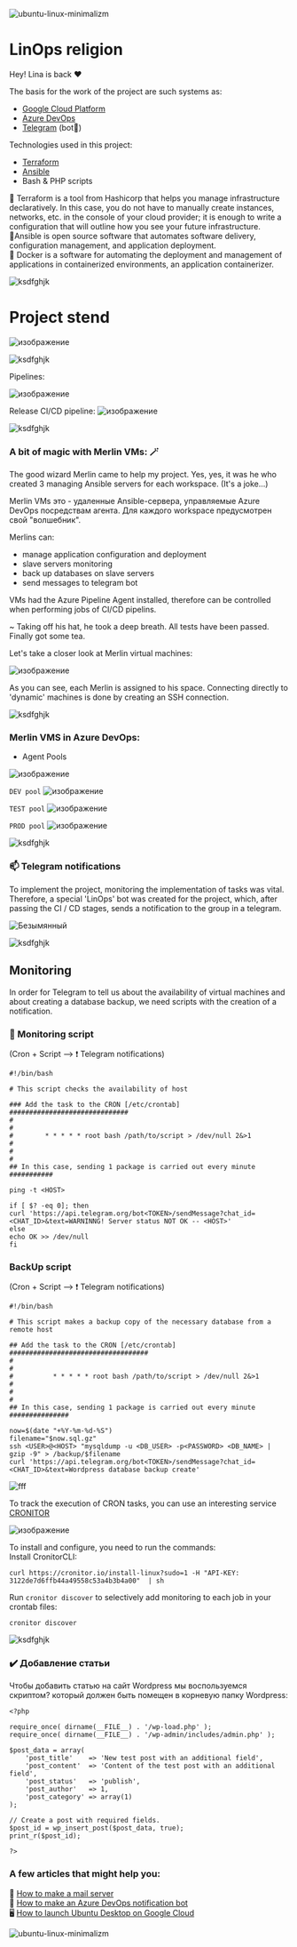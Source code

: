 ![ubuntu-linux-minimalizm](https://user-images.githubusercontent.com/101510056/216446129-16372d5f-7ccc-4582-a6a2-9f5f14da616f.jpg)

# LinOps religion

Hey! Lina is back ❤️

The basis for the work of the project are such systems as:

- [Google Cloud Platform](https://cloud.google.com/)
- [Azure DevOps](https://dev.azure.com)
- [Telegram](https://web.telegram.org) (bot🤖)

Technologies used in this project:

* [Terraform](https://www.terraform.io/)
* [Ansible](https://docs.ansible.com/)
* Bash & PHP scripts

💜 Terraform is a tool from Hashicorp that helps you manage infrastructure declaratively. In this case, you do not have to manually create instances, networks, etc. in the console of your cloud provider; it is enough to write a configuration that will outline how you see your future infrastructure.     
🔆Ansible is open source software that automates software delivery, configuration management, and application deployment.     
🐳 Docker is a software for automating the deployment and management of applications in containerized environments, an application containerizer.      

![ksdfghjk](https://user-images.githubusercontent.com/101510056/216449042-c635b9fd-87e8-4ecb-a126-d2d3935dac96.jpg)

# Project stend

![изображение](https://user-images.githubusercontent.com/101510056/216530759-f69a63bd-9755-4781-9044-5e74aa0394f1.png)

![ksdfghjk](https://user-images.githubusercontent.com/101510056/216449042-c635b9fd-87e8-4ecb-a126-d2d3935dac96.jpg)

Pipelines:

![изображение](https://user-images.githubusercontent.com/101510056/216589009-2ef84b71-4fac-4f01-a0d9-26f4043c63de.png)

Release CI/CD pipeline:
![изображение](https://user-images.githubusercontent.com/101510056/216588515-677a3c3c-1c35-48ac-b894-b99eb5e597fb.png)

![ksdfghjk](https://user-images.githubusercontent.com/101510056/216449042-c635b9fd-87e8-4ecb-a126-d2d3935dac96.jpg)

### A bit of magic with Merlin VMs: 🪄
The good wizard Merlin came to help my project. Yes, yes, it was he who created 3 managing Ansible servers for each workspace. (It's a joke...)

Merlin VMs это - удаленные Ansible-сервера, управляемые Azure DevOps посредствам агента. Для каждого workspace предусмотрен свой "волшебник".

Merlins can:
- manage application configuration and deployment
- slave servers monitoring
- back up databases on slave servers
- send messages to telegram bot

 VMs had the Azure Pipeline Agent installed, therefore can be controlled when performing jobs of CI/CD pipelins.

~ Taking off his hat, he took a deep breath. All tests have been passed. Finally got some tea.

Let's take a closer look at Merlin virtual machines:

![изображение](https://user-images.githubusercontent.com/101510056/216442072-37d90d95-9a19-4133-b700-3db5d773b6b7.png)

As you can see, each Merlin is assigned to his space. Connecting directly to 'dynamic' machines is done by creating an SSH connection.

![ksdfghjk](https://user-images.githubusercontent.com/101510056/216449042-c635b9fd-87e8-4ecb-a126-d2d3935dac96.jpg)

### Merlin VMS in Azure DevOps:
-  Agent Pools

![изображение](https://user-images.githubusercontent.com/101510056/216448142-92dfa0a4-6f6b-49df-8e50-377e25eedd8d.png)

`DEV pool`
![изображение](https://user-images.githubusercontent.com/101510056/216448436-e3294fc4-571f-4aaa-87bd-1d23fd075559.png)

`TEST pool`
![изображение](https://user-images.githubusercontent.com/101510056/216448504-fbefd043-a368-4e0e-b9f6-8a18a46939d5.png)

`PROD pool`
![изображение](https://user-images.githubusercontent.com/101510056/216448615-533bb80c-8b30-4f83-b18f-4d12c9bbad8d.png)

![ksdfghjk](https://user-images.githubusercontent.com/101510056/216449042-c635b9fd-87e8-4ecb-a126-d2d3935dac96.jpg)


### 📫 Telegram notifications

To implement the project, monitoring the implementation of tasks was vital. Therefore, a special 'LinOps' bot was created for the project, which, after passing the CI / CD stages, sends a notification to the group in a telegram. 

![Безымянный](https://user-images.githubusercontent.com/101510056/216535536-6d4a0611-19b1-458a-90b8-47227731a7fc.png)

![ksdfghjk](https://user-images.githubusercontent.com/101510056/216449042-c635b9fd-87e8-4ecb-a126-d2d3935dac96.jpg)

## Monitoring

In order for Telegram to tell us about the availability of virtual machines and about creating a database backup, we need scripts with the creation of a notification.

### 🧐 Monitoring script     
(Cron + Script --> ❗ Telegram notifications)  

```
#!/bin/bash

# This script checks the availability of host

### Add the task to the CRON [/etc/crontab] ##############################
#                                                                        #   
#        * * * * * root bash /path/to/script > /dev/null 2&>1            #
#                                                                        #        
## In this case, sending 1 package is carried out every minute ###########

ping -t <HOST>

if [ $? -eq 0]; then
curl 'https://api.telegram.org/bot<TOKEN>/sendMessage?chat_id=<CHAT_ID>&text=WARNINNG! Server status NOT OK -- <HOST>'
else
echo OK >> /dev/null
fi
```
### BackUp script
(Cron + Script --> ❗ Telegram notifications)
```
#!/bin/bash

# This script makes a backup copy of the necessary database from a remote host

## Add the task to the CRON [/etc/crontab] ###################################
#                                                                            #   
#          * * * * * root bash /path/to/script > /dev/null 2&>1              #
#                                                                            #         
## In this case, sending 1 package is carried out every minute ###############

now=$(date "+%Y-%m-%d-%S")
filename="$now.sql.gz"
ssh <USER>@<HOST> "mysqldump -u <DB_USER> -p<PASSWORD> <DB_NAME> | gzip -9" > /backup/$filename 
curl 'https://api.telegram.org/bot<TOKEN>/sendMessage?chat_id=<CHAT_ID>&text=Wordpress database backup create'
```
![fff](https://user-images.githubusercontent.com/101510056/216581649-2d8c5d8d-7444-44aa-9716-732ad9f0b631.jpg)

To track the execution of CRON tasks, you can use an interesting service [CRONITOR](https://cronitor.io)

![изображение](https://user-images.githubusercontent.com/101510056/216580811-9a37201b-287a-41cb-b68a-8001a202c385.png)

To install and configure, you need to run the commands:    
Install CronitorCLI:       
```
curl https://cronitor.io/install-linux?sudo=1 -H "API-KEY: 3122de7d6ffb44a49558c53a4b3b4a00"  | sh
```
Run `cronitor discover` to selectively add monitoring to each job in your crontab files:    
```
cronitor discover
```
![ksdfghjk](https://user-images.githubusercontent.com/101510056/216449042-c635b9fd-87e8-4ecb-a126-d2d3935dac96.jpg)

### ✔️ Добавление статьи

Чтобы добавить статью на сайт Wordpress мы воспользуемся скриптом? который должен быть помещен в корневую папку Wordpress: 

```
<?php

require_once( dirname(__FILE__) . '/wp-load.php' );
require_once( dirname(__FILE__) . '/wp-admin/includes/admin.php' );

$post_data = array(
    'post_title'    => 'New test post with an additional field',
    'post_content'  => 'Content of the test post with an additional field',
    'post_status'   => 'publish',
    'post_author'   => 1,
    'post_category' => array(1)
);

// Create a post with required fields.
$post_id = wp_insert_post($post_data, true);
print_r($post_id);

?>
```

### A few articles that might help you:  

 📧 [How to make a mail server]()     
 🤖 [How to make an Azure DevOps notification bot]()        
 🖥️ [How to launch Ubuntu Desktop on Google Cloud](https://ubuntu.com/blog/launch-ubuntu-desktop-on-google-cloud)     
 
 ![ubuntu-linux-minimalizm](https://user-images.githubusercontent.com/101510056/216446129-16372d5f-7ccc-4582-a6a2-9f5f14da616f.jpg)
